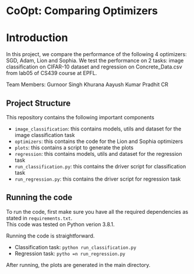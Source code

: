 # CoOpt: Comparing Optimizers

# Introduction
In this project, we compare the performance of the following 4 optimizers: SGD, Adam, Lion and Sophia. We test the performance on 2 tasks: image classification on CIFAR-10 dataset and regression on Concrete_Data.csv from lab05 of CS439 course at EPFL.

Team Members:
Gurnoor Singh Khurana
Aayush Kumar
Pradhit CR

## Project Structure
This repository contains the following important components

* `image_classification`: this contains models, utils and dataset for the image classification task
* `optimizers`: this contains the code for the Lion and Sophia optimizers
* `plots`: this contains a script to generate the plots
* `regression`: this contains models, utils and dataset for the regression task
* `run_classification.py`: this contains the driver script for classification task
* `run_regression.py`: this contains the driver script for regression task

## Running the code
To run the code, first make sure you have all the required dependencies as stated in `requirements.txt`. <br>
This code was tested on Python verion 3.8.1.

Running the code is straightforward.
* Classification task: `python run_classification.py`
* Regression task: `pytho =n run_regression.py`

After running, the plots are generated in the main directory. 
